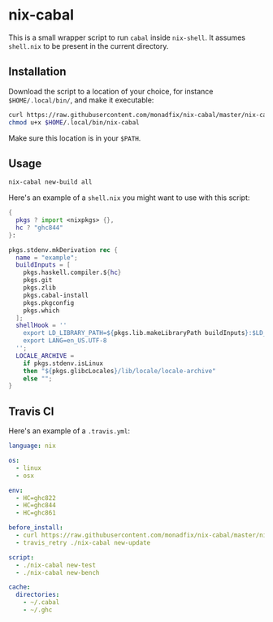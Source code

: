 # nix-cabal

This is a small wrapper script to run `cabal` inside `nix-shell`. It assumes
`shell.nix` to be present in the current directory.

## Installation

Download the script to a location of your choice, for instance
`$HOME/.local/bin/`, and make it executable:

```bash
curl https://raw.githubusercontent.com/monadfix/nix-cabal/master/nix-cabal -o $HOME/.local/bin/nix-cabal
chmod u+x $HOME/.local/bin/nix-cabal
```

Make sure this location is in your `$PATH`.

## Usage

```bash
nix-cabal new-build all
```

Here's an example of a `shell.nix` you might want to use with this script:

```nix
{
  pkgs ? import <nixpkgs> {},
  hc ? "ghc844"
}:

pkgs.stdenv.mkDerivation rec {
  name = "example";
  buildInputs = [
    pkgs.haskell.compiler.${hc}
    pkgs.git
    pkgs.zlib
    pkgs.cabal-install
    pkgs.pkgconfig
    pkgs.which
  ];
  shellHook = ''
    export LD_LIBRARY_PATH=${pkgs.lib.makeLibraryPath buildInputs}:$LD_LIBRARY_PATH
    export LANG=en_US.UTF-8
  '';
  LOCALE_ARCHIVE =
    if pkgs.stdenv.isLinux
    then "${pkgs.glibcLocales}/lib/locale/locale-archive"
    else "";
}
```

## Travis CI

Here's an example of a `.travis.yml`:

```yaml
language: nix

os:
  - linux
  - osx

env:
  - HC=ghc822
  - HC=ghc844
  - HC=ghc861

before_install:
  - curl https://raw.githubusercontent.com/monadfix/nix-cabal/master/nix-cabal -o nix-cabal && chmod u+x nix-cabal
  - travis_retry ./nix-cabal new-update

script:
  - ./nix-cabal new-test
  - ./nix-cabal new-bench

cache:
  directories:
    - ~/.cabal
    - ~/.ghc
```
